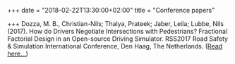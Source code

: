 +++
date = "2018-02-22T13:30:00+02:00"
title = "Conference papers"

+++
Dozza, M. B., Christian-Nils; Thalya, Prateek; Jaber, Leila; Lubbe, Nils (2017). How do Drivers Negotiate Intersections with Pedestrians? Fractional Factorial Design in an Open-source Driving Simulator. RSS2017 Road Safety & Simulation International Conference, Den Haag, The Netherlands. ([Read here...][3])

[3]: https://www.researchgate.net/publication/320491446_How_do_drivers_negotiate_intersections_with_pedestrians_Fractional_factorial_design_in_an_open-source_driving_simulator?_sg=UGkKawvcYppC1WUZHxgtdinUQYbiONdA7GzATooOhpNtt1G9b4_hu-QEL6dcMPffjzlnCFYQUcNbVfIMCGXtqiE7Y3sQgiFHMgXj1Wcj.cBBr0aCso2xJMGep9iLwi4_MsavbiARi0NwnCm0zPCRc0UWCyqBskiq3BtFVExQHayEEqcVwlVDtRoO-ZlUf0w
